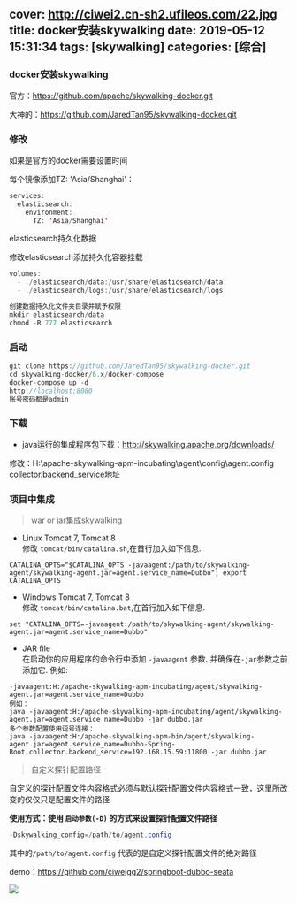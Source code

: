cover: http://ciwei2.cn-sh2.ufileos.com/22.jpg
title: docker安装skywalking
date: 2019-05-12 15:31:34
tags: [skywalking]
categories: [综合]
---
### docker安装skywalking

官方：https://github.com/apache/skywalking-docker.git

大神的：https://github.com/JaredTan95/skywalking-docker.git

<!--more-->

### 修改

如果是官方的docker需要设置时间

每个镜像添加TZ: 'Asia/Shanghai'：

```java
services:
  elasticsearch:
    environment:
      TZ: 'Asia/Shanghai'
```

elasticsearch持久化数据

修改elasticsearch添加持久化容器挂载

```java
volumes:
  - ./elasticsearch/data:/usr/share/elasticsearch/data
  - ./elasticsearch/logs:/usr/share/elasticsearch/logs
```

```java
创建数据持久化文件夹目录并赋予权限
mkdir elasticsearch/data
chmod -R 777 elasticsearch
```

### 启动

```java
git clone https://github.com/JaredTan95/skywalking-docker.git
cd skywalking-docker/6.x/docker-compose
docker-compose up -d
http://localhost:8080
账号密码都是admin
```

### 下载

* java运行的集成程序包下载：http://skywalking.apache.org/downloads/

修改：H:\apache-skywalking-apm-incubating\agent\config\agent.config collector.backend_service地址

### 项目中集成

> war or jar集成skywalking

- Linux Tomcat 7, Tomcat 8  
修改 `tomcat/bin/catalina.sh`,在首行加入如下信息.
```shell
CATALINA_OPTS="$CATALINA_OPTS -javaagent:/path/to/skywalking-agent/skywalking-agent.jar=agent.service_name=Dubbo"; export CATALINA_OPTS
```
- Windows Tomcat 7, Tomcat 8  
修改 `tomcat/bin/catalina.bat`,在首行加入如下信息.
```shell
set "CATALINA_OPTS=-javaagent:/path/to/skywalking-agent/skywalking-agent.jar=agent.service_name=Dubbo"
```
- JAR file  
在启动你的应用程序的命令行中添加 `-javaagent` 参数. 并确保在`-jar`参数之前添加它. 例如:
 ```shell
-javaagent:H:/apache-skywalking-apm-incubating/agent/skywalking-agent.jar=agent.service_name=Dubbo
例如：
java -javaagent:H:/apache-skywalking-apm-incubating/agent/skywalking-agent.jar=agent.service_name=Dubbo -jar dubbo.jar
多个参数配置使用逗号连接：
java -javaagent:H:/apache-skywalking-apm-bin/agent/skywalking-agent.jar=agent.service_name=Dubbo-Spring-Boot,collector.backend_service=192.168.15.59:11800 -jar dubbo.jar
 ```
 
> 自定义探针配置路径

自定义的探针配置文件内容格式必须与默认探针配置文件内容格式一致，这里所改变的仅仅只是配置文件的路径

**使用方式：使用 `启动参数(-D)` 的方式来设置探针配置文件路径**

```java
-Dskywalking_config=/path/to/agent.config
```

其中的`/path/to/agent.config` 代表的是自定义探针配置文件的绝对路径 

demo：https://github.com/ciweigg2/springboot-dubbo-seata

![](/images/20190512153751.png)
